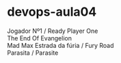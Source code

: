 # devops-aula04

Jogador Nº1 / Ready Player One <br>
The End Of Evangelion <br>
Mad Max Estrada da fúria / Fury Road <br>
Parasita / Parasite <br>
